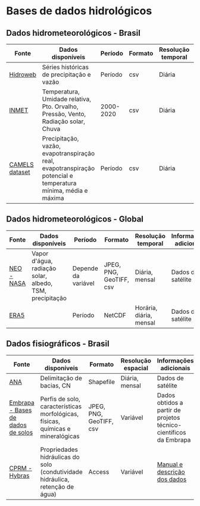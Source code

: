 # Bases de dados hidrológicos
## Dados hidrometeorológicos - Brasil

| Fonte | Dados disponíveis | Período | Formato | Resolução temporal | Informações adicionais |
|---|---|---|---|---|---|
| [Hidroweb](http://www.snirh.gov.br/hidroweb/) | Séries históricas de precipitação e vazão | Período | csv | Diária | Estações convencionais |
| [INMET](https://portal.inmet.gov.br/dadoshistoricos) | Temperatura, Umidade relativa, Pto. Orvalho, Pressão, Vento, Radiação solar, Chuva | 2000-2020 | csv | Diária | Estações automáticas |
 | [CAMELS dataset](https://zenodo.org/record/3964745#.X0kNr8hKg2w) | Precipitação, vazão, evapotranspiração real, evapotranspiração potencial e temperatura mínima, média e máxima | Período | csv | Diária | |
 
 ## Dados hidrometeorológicos - Global
 
| Fonte | Dados disponíveis | Período | Formato | Resolução temporal | Informações adicionais |
|---|---|---|---|---|---|
| [NEO - NASA](https://neo.sci.gsfc.nasa.gov/) | Vapor d'água, radiação solar, albedo, TSM, precipitação | Depende da variável | JPEG, PNG, GeoTIFF, csv | Diária, mensal | Dados de satélite |
| [ERA5](https://www.ecmwf.int/en/forecasts/datasets/reanalysis-datasets/era5) | | Período | NetCDF | Horária, diária, mensal | Dados de satélite |

## Dados fisiográficos - Brasil

| Fonte | Dados disponíveis | Formato | Resolução espacial | Informações adicionais |
|---|---|---|---|---|
| [ANA](http://dadosabertos.ana.gov.br/) | Delimitação de bacias, CN | Shapefile | Diária, mensal | Dados de satélite |
| [Embrapa - Bases de dados de solos](https://www.embrapa.br/solos/sibcs/bases-de-dados-de-solos) | Perfis de solo, características morfológicas, físicas, químicas e mineralógicas | JPEG, PNG, GeoTIFF, csv | Variável | Dados obtidos a partir de projetos técnico-científicos da Embrapa |
| [CPRM - Hybras](http://www.cprm.gov.br/publique/Hidrologia/Pesquisa-e-Inovacao/HYBRAS-4930.html/) | Propriedades hidráulicas do solo (condutividade hidráulica, retenção de água) | Access | Variável | [Manual e descrição dos dados](http://www.cprm.gov.br/publique/Hidrologia/Pesquisa-e-Inovacao/HYBRAS-4930.html)
